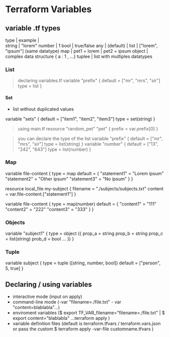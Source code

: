 # Terraform Variables

## variable .tf types

 type   |   example
        |   
string  |   "lorem"
number  |   1
bool    |   true/false
any     |   (default)
        |
list    |   ["lorem", "ipsum"] (same datatype)
map     |   pet1 = lorem
        |   pet2 = ipsum
object  |   complex data structure { a : 1 , ...}
tuplee  |    list with multiples datatypes



### List

> declaring variables.tf
    variable "prefix" {
        default = ["mr", "mrs", "sir"]
        type = list
    }
#### Set

- list without duplicated values

variable "sets" {
    default = ["item1", "item2", "item3"]
    type = set(string)
}

> using main.tf
resource "random_pet" "pet" {
    prefix = var.prefix[0] 
}

> you can declare the type of the list
variable "prefix" {
    default = ["mr", "mrs", "sir"]
    type = list(string)
}
variable "number" {
    default = ["13", "242", "643"]
    type = list(number)
}

### Map

variable file-content {
    type = map
    default = {
        "statement1" = "Lorem ipsum"
        "statement2" = "Other ipsum"
        "statement3" = "No ipsum"
    }
}

resource local_file my-subject {
    filename = "./subjects/subjects.txt"
    content = var.file-content.["statement1"]
}

variable file-content {
    type = map(number)
    default = {
        "content1" = "111"
        "content2" = "222"
        "content3" = "333"
    }
}

### Objects

variable "subject1" {
    type = object ({
        prop_a = string
        prop_b = string
        prop_c = list(string)
        prob_d = bool
        ...
    })
}


### Tuple


variable subject {
type = tuple ([string, number, bool])
default = ["person", 5, true]
}



## Declaring / using variables


- interactive mode (input on apply)
- command-line mode (-var "filename=./file.txt" - var "content=blablabla"...)
- enviroment variables ($ export TF_VAR_filename="filename=./file.txt" | $ export content="blablabla" ...terraform apply )
- variable definition files (default is terraform.tfvars / terraform.vars.json or pass the custom $ terraform apply -var-file customname.tfvars )


